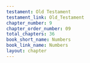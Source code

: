 ```yaml
---
testament: Old Testament
testament_link: Old_Testament
chapter_number: 9
chapter_order_number: 09
total_chapters: 36
book_short_name: Numbers
book_link_name: Numbers
layout: chapter
---
```

